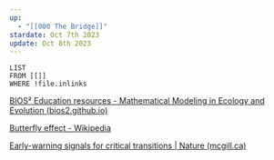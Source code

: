 ```yaml
---
up:
  - "[[000 The Bridge]]"
stardate: Oct 7th 2023
update: Oct 8th 2023
---
```


```dataview
LIST
FROM [[]]
WHERE !file.inlinks
````
[BIOS² Education resources - Mathematical Modeling in Ecology and Evolution (bios2.github.io)](https://bios2.github.io/posts/2020-01-14-mathematical-modeling-in-ecology-and-evolution/)

[Butterfly effect - Wikipedia](https://en.wikipedia.org/wiki/Butterfly_effect)

[Early-warning signals for critical transitions | Nature (mcgill.ca)](https://www-nature-com.proxy3.library.mcgill.ca/articles/nature08227)

